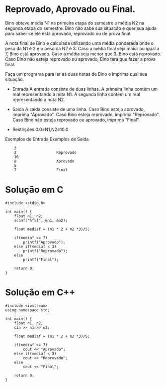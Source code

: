 # Reprovado, Aprovado ou Final.

Bino obteve média N1 na primeira etapa do semestre e média N2 na segunda etapa do semestre. Bino não sabe sua situação e quer sua ajuda para saber se ele está aprovado, reprovado ou de prova final.

A nota final de Bino é calculada utilizando uma média ponderada onde o peso da N1 é 2 e o peso da N2 é 3. Caso a média final seja maior ou igual a 7, Bino está aprovado. Caso a média seja menor que 3, Bino está reprovado. Caso Bino não esteja reprovado ou aprovado, Bino terá que fazer a prova final.

Faça um programa para ler as duas notas de Bino e imprima qual sua situação.

- Entrada
A entrada consiste de duas linhas. A primeira linha contém um real representando a nota N1. A segunda linha contém um real representando a nota N2.

- Saída
A saída consiste de uma linha. Caso Bino esteja aprovado, imprima "Aprovado". Caso Bino esteja reprovado, imprima "Reprovado". Caso Bino não esteja reprovado ou aprovado, imprima "Final".

- Restrições
0.0≤N1,N2≤10.0

Exemplos de Entrada	Exemplos de Saída

        2
        2                  Reprovado
        10
        8                  Aprovado
        5
        7                  Final

# Solução em C
```
#include <stdio.h>

int main() {
    float n1, n2;
   	scanf("%f%f", &n1, &n2);
    
    float mediaf = (n1 * 2 + n2 *3)/5;
    
    if(mediaf >= 7)
       	printf("Aprovado");
    else if(mediaf < 3)
        printf("Reprovado");
    else
        printf("Final");

    return 0;
}
```
# Solução em C++
```
#include <iostream>
using namespace std;

int main() {
    float n1, n2;
    cin >> n1 >> n2;
    
    float mediaf = (n1 * 2 + n2 *3)/5;
    
    if(mediaf >= 7)
        cout << "Aprovado";
    else if(mediaf < 3)
        cout << "Reprovado";
    else
        cout << "Final";

    return 0;
}
```
